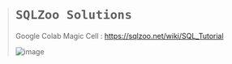 ># `SQLZoo Solutions`
>
> Google Colab Magic Cell : https://sqlzoo.net/wiki/SQL_Tutorial
>
>![image](https://github.com/imvickykumar999/sqlzoo-solutions/assets/50515418/8eb1f031-1a80-4c55-9850-a996070e4999)
